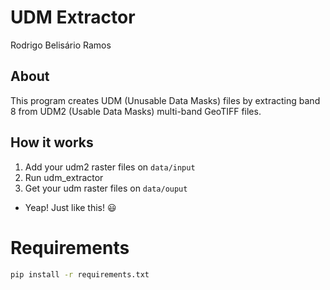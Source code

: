 # UDM Extractor
Rodrigo Belisário Ramos

## About
This program creates UDM (Unusable Data Masks) files by extracting band 8 from UDM2 (Usable Data Masks) multi-band GeoTIFF files.

## How it works
1. Add your udm2 raster files on `data/input`
2. Run udm_extractor
3. Get your udm raster files on `data/ouput`
- Yeap! Just like this! :smiley:

# Requirements
```sh
pip install -r requirements.txt
```